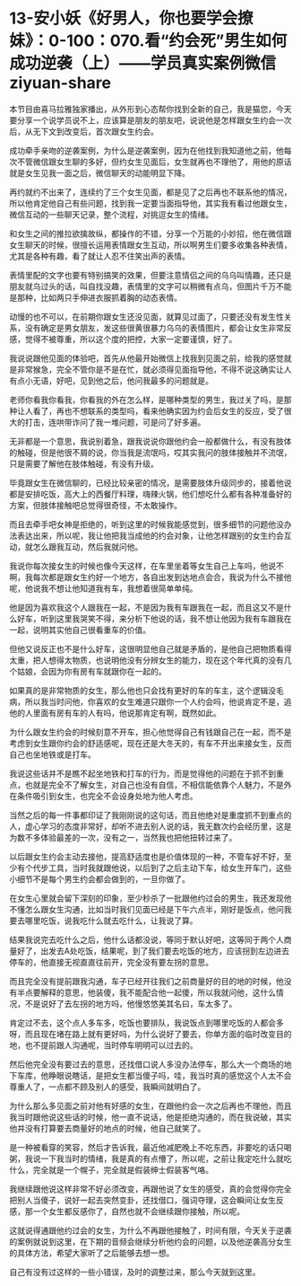 # 13-安小妖《好男人，你也要学会撩妹》：0-100：070.看“约会死”男生如何成功逆袭（上）——学员真实案例微信ziyuan-share

本节目由喜马拉雅独家播出，从外形到心态帮你找到全新的自己，我是猫您，今天要分享一个说学员说不上，应该算是朋友的朋友吧，说说他是怎样跟女生约会一次后，从无下文到改变后，首次跟女生约会。

成功牵手亲吻的逆袭案例，为什么是逆袭案例，因为在他找到我知道他之前，他每次不管微信跟女生聊的多好，但约女生见面后，女生就再也不理他了，用他的原话就是女生见我一面之后，微信聊天的动能明显下降。

再约就约不出来了，连续约了三个女生见面，都是见了之后再也不联系他的情况，所以他肯定他自己有些问题，找到我一定要当面指导他，其实我有看过他跟女生，微信互动的一些聊天记录，整个流程，对挑逗女生的情绪。

和女生之间的推拉欲擒故纵，都操作的不错，分享一个万能的小妙招，他在微信跟女生聊天的时候，很擅长运用表情跟女生互动，所以啊男生们要多收集各种表情，尤其是各种有趣，看了就让人忍不住笑出声的表情。

表情里配的文字也要有特别搞笑的效果，但要注意情侣之间的乌乌叫情趣，还只是朋友就乌过头的话，叫自找没趣，表情里的文字可以稍微有点乌，但图片千万不能是那种，比如两只手伸进衣服抓着胸的动态表情。

动慢的也不可以，在前期你跟女生还没见面，就算见过面了，只要还没有发生性关系，没有确定是男女朋友，发这些很黄很暴力乌乌的表情图片，都会让女生非常反感，觉得不被尊重，所以这个度的把控，大家一定要谨慎，好了。

我说说跟他见面的体验吧，首先从他最开始微信上找我到见面之前，给我的感觉就是非常猴急，完全不管你是不是在忙，就必须得见面指导他，不得不说这确实让人有点小无语，好吧，见到他之后，他问我最多的问题就是。

老师你看我你看我，你看我的外在怎么样，是哪种类型的男生，我过关了吗，是那种让人看了，再也不想联系的类型吗，看来他确实因为约会后女生的反应，受了很大的打击，连哄带诈问了我一堆问题，可是问了好多遍。

无非都是一个意思，我说别着急，跟我说说你跟他约会一般都做什么，有没有肢体的触碰，但是他很不屑的说，你当我是流氓吗，哎其实我问的肢体接触并不流氓，只是需要了解他在肢体触碰，有没有升级。

毕竟跟女生在微信聊的，已经比较亲密的情况，是需要肢体升级同步的，接着他说都是安排吃饭，高大上的西餐厅料理，嗨辣火锅，他们想吃什么都有各种准备好的方案，但肢体接触吧总觉得很奇怪，不太敢操作。

而且去牵手吧女神是拒绝的，听到这里的时候我能感觉到，很多细节的问题他没办法表达出来，所以呢，我让他把我当成他的约会对象，让他怎样跟别的女生约会互动，就怎么跟我互动，然后我就问他。

我说你每次接女生的时候也像今天这样，在车里坐着等女生自己上车吗，他说不啊，我每次都是跟女生约好一个地方，各自出发到达地点会合，我说为什么不接他呢，他说我不想让他知道我有车，我想着很简单单纯。

他是因为喜欢我这个人跟我在一起，不是因为我有车跟我在一起，而且这又不是什么好车，听到这里我哭笑不得，来分析下他说的话，我不想让他因为我有车跟我在一起，说明其实他自己很看重车的价值。

但他又说反正也不是什么好车，这很明显他自己就是矛盾的，是他自己把物质看得太重，把人想得太物质，也说明他没有分辨女生的能力，现在这个年代真的没有几个姑娘，会因为你有房有车就跟你在一起的。

如果真的是非常物质的女生，那么他也只会找有更好的车的车主，这个逻辑没毛病，所以我当时问他，你喜欢的女生难道只跟你一个人约会吗，他说肯定不是，追他的人里面有房有车的人有吗，他说那肯定有啊，既然如此。

为什么跟女生约会的时候刻意不开车，担心他觉得自己有钱跟自己在一起，而不是考虑到女生跟你约会的舒适感呢，现在还是大冬天的，有车不开出来接女生，反而自己也坐地铁或是打车。

我说这些话并不是瞧不起坐地铁和打车的行为，而是觉得他的问题在于抓不到重点，也就是完全不了解女生，对自己也没有自信，不相信能依靠个人魅力，不是外在条件吸引到女生，也完全不会设身处地为他人考虑。

当然之后的每一件事都印证了我刚刚说的这句话，而且他绝对是重度抓不到重点的人，虚心学习的态度非常好，却听不进去别人说的话，我无数次约会经历里，这是为数不多体验最差的一次，没有之一，当然我也把他扭转过来了。

以后跟女生约会主动去接他，提高舒适度也是价值体现的一种，不管车好不好，至少有个代步工具，当时我就跟他说，以后到了之后主动下车，给女生开车门，这些小细节不是每个男生约会都会做到的，一旦你做了。

在女生心里就会留下深刻的印象，至少秒杀了一批跟他约过会的男生，我还发现他不懂怎么跟女生沟通，比如当时我们见面已经是下午六点半，刚好是饭点，他问我要去哪里吃饭，说我吃什么就去吃什么，让我说了算。

结果我说完去吃什么之后，他什么话都没说，等同于默认好吧，这等同于两个人商量好了，出发去A处吃饭，结果呢，到了我们要去吃饭的地方，应该拐到左边进去停车的，他直接无视直直往前开，完全没有要左拐的意思。

而且完全没有提前跟我沟通，车子已经开往我们之前商量好的目的地的时候，他没有半点要解释的意思，他装傻，我不能配合他一起傻，所以我就问他，这什么情况，不是说好了去左拐的地方吗，他慢悠悠美其名曰，车太多了。

肯定过不去，这个点人多车多，吃饭也要排队，我说饭点到哪里吃饭的人都会多呀，而且现在堵在路上就有更好吗，为什么说好了要去，你单方面的临时改变目的地，也不提前跟人沟通呢，当时停车明明可以过去的。

然后他完全没有要过去的意思，还找借口说人多没办法停车，那么大一个商场的地下车库，他睁眼说瞎话，是把女生都当傻子吗，哇，我当时真的感觉这个人太不会尊重人了，一点都不顾及别人的感受，我瞬间就明白了。

为什么那么多见面之前对他有好感的女生，在跟他约会一次之后再也不理他，而且我当时跟他说这些话的时候，他一直不说话，他是拒绝沟通的，而在我说破，其实他并没有打算要去商量好的地点的时候，他自己就笑了。

是一种被看穿的笑容，然后才告诉我，最近他减肥晚上不吃东西，非要吃的话只喝粥，我说一下我当时的情绪，我是真的有点懵了，所以呢，之前让我定吃什么就吃什么，完全就是一个幌子，完全就是假装绅士假装客气咯。

我继续跟他说这样非常不好必须改变，再跟他说了女生的感受，真的会觉得你完全把别人当傻子，说好一起去突然变卦，还找借口，强词夺理，这会瞬间让女生反感，那一个女生都反感你了，自然也就不会继续跟你接触，所以呢。

这就说得通跟他约过会的女生，为什么不再跟他接触了，时间有限，今天关于逆袭的案例就说到这里，在下期的音频会继续分析他约会的问题，以及他逆袭高分女生的具体方法，希望大家听了之后能够去想一想。

自己有没有过这样的一些小错误，及时的调整过来，那么今天就到这里。